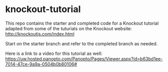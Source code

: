 # knockout-tutorial
This repo contains the starter and completed code for a Knockout tutorial adapted 
from some of the tuturials on the Knockout website: http://knockoutjs.com/index.html

Start on the starter branch and refer to the completed branch as needed.

Here is a link to a video for this tutorial as well:
https://uw.hosted.panopto.com/Panopto/Pages/Viewer.aspx?id=b63bd1ee-7014-47ce-9a9a-0504b0b80106#